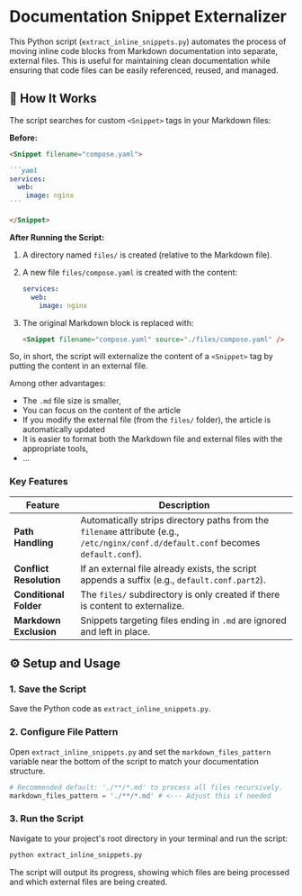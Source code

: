 # Documentation Snippet Externalizer

This Python script (`extract_inline_snippets.py`) automates the process of moving inline code blocks from Markdown documentation into separate, external files. This is useful for maintaining clean documentation while ensuring that code files can be easily referenced, reused, and managed.

## 🚀 How It Works

The script searches for custom `<Snippet>` tags in your Markdown files:

**Before:**

````markdown
<Snippet filename="compose.yaml">

```yaml
services:
  web:
    image: nginx
```

</Snippet>
````

**After Running the Script:**

1. A directory named `files/` is created (relative to the Markdown file).
2. A new file `files/compose.yaml` is created with the content:

    ```yaml
    services:
      web:
        image: nginx
    ```

3. The original Markdown block is replaced with:

    ```markdown
    <Snippet filename="compose.yaml" source="./files/compose.yaml" />
    ```

So, in short, the script will externalize the content of a `<Snippet>` tag by putting the content in an external file.

Among other advantages:

* The `.md` file size is smaller,
* You can focus on the content of the article
* If you modify the external file (from the `files/` folder), the article is automatically updated
* It is easier to format both the Markdown file and external files with the appropriate tools,
* ...

### Key Features

| Feature | Description |
| --- | --- |
| **Path Handling** | Automatically strips directory paths from the `filename` attribute (e.g., `/etc/nginx/conf.d/default.conf` becomes `default.conf`). |
| **Conflict Resolution** | If an external file already exists, the script appends a suffix (e.g., `default.conf.part2`). |
| **Conditional Folder** | The `files/` subdirectory is only created if there is content to externalize. |
| **Markdown Exclusion**| Snippets targeting files ending in `.md` are ignored and left in place. |

## ⚙️ Setup and Usage

### 1. Save the Script

Save the Python code as `extract_inline_snippets.py`.

### 2. Configure File Pattern

Open `extract_inline_snippets.py` and set the `markdown_files_pattern` variable near the bottom of the script to match your documentation structure.

```python
# Recommended default: './**/*.md' to process all files recursively.
markdown_files_pattern = './**/*.md' # <--- Adjust this if needed
```

### 3. Run the Script

Navigate to your project's root directory in your terminal and run the script:

```bash
python extract_inline_snippets.py
```

The script will output its progress, showing which files are being processed and which external files are being created.
